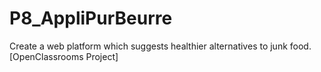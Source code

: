 # P8_AppliPurBeurre
Create a web platform which suggests healthier alternatives to junk food. [OpenClassrooms Project]
